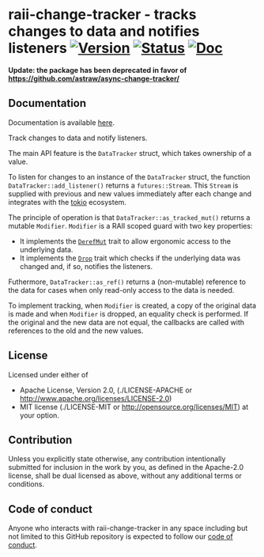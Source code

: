 # raii-change-tracker - tracks changes to data and notifies listeners [![Version][version-img]][version-url] [![Status][status-img]][status-url] [![Doc][doc-img]][doc-url]

**Update: the package has been deprecated in favor of https://github.com/astraw/async-change-tracker/**

## Documentation

Documentation is available [here](https://docs.rs/raii-change-tracker/).

Track changes to data and notify listeners.

The main API feature is the `DataTracker`
struct, which takes ownership of a value.

To listen for changes to an instance of the `DataTracker` struct, the function
`DataTracker::add_listener()` returns a `futures::Stream`. This `Stream` is
supplied with previous and new values immediately after each change and
integrates with the [tokio](https://tokio.rs) ecosystem.

The principle of operation is that `DataTracker::as_tracked_mut()` returns a
mutable `Modifier`. `Modifier` is a RAII scoped guard with two key properties:

- It implements the
  [`DerefMut`](https://doc.rust-lang.org/std/ops/trait.DerefMut.html) trait to
  allow ergonomic access to the underlying data.
- It implements the [`Drop`](https://doc.rust-lang.org/std/ops/trait.Drop.html)
  trait which checks if the underlying data was changed and, if so, notifies the
  listeners.

Futhermore, `DataTracker::as_ref()` returns a (non-mutable) reference to the
data for cases when only read-only access to the data is needed.

To implement tracking, when `Modifier` is created, a copy of the original data
is made and when `Modifier` is dropped, an equality check is performed. If the
original and the new data are not equal, the callbacks are called with
references to the old and the new values.

## License

Licensed under either of

* Apache License, Version 2.0,
  (./LICENSE-APACHE or http://www.apache.org/licenses/LICENSE-2.0)
* MIT license (./LICENSE-MIT or http://opensource.org/licenses/MIT)
  at your option.

## Contribution

Unless you explicitly state otherwise, any contribution intentionally
submitted for inclusion in the work by you, as defined in the Apache-2.0
license, shall be dual licensed as above, without any additional terms or
conditions.

## Code of conduct

Anyone who interacts with raii-change-tracker in any space including but not
limited to this GitHub repository is expected to follow our [code of
conduct](https://github.com/astraw/raii-change-tracker/blob/master/code_of_conduct.md).

[version-img]: https://img.shields.io/crates/v/raii-change-tracker.svg
[version-url]: https://crates.io/crates/raii-change-tracker
[status-img]: https://travis-ci.org/astraw/raii-change-tracker.svg?branch=master
[status-url]: https://travis-ci.org/astraw/raii-change-tracker
[doc-img]: https://docs.rs/raii-change-tracker/badge.svg
[doc-url]: https://docs.rs/raii-change-tracker/

